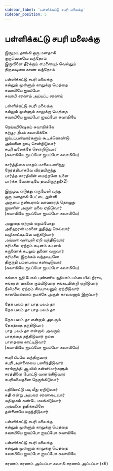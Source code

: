 ```yaml
---
sidebar_label: 'பள்ளிக்கட்டு சபரி மலைக்கு'
sidebar_position: 5
---
```


# **பள்ளிக்கட்டு சபரி மலைக்கு**

இருமுடி தாங்கி ஒரு மனதாகி  
குருவெனவே வந்தோம்  
இருவினை தீர்க்கும் எமனையும் வெல்லும்  
திருவடியை காண‌ வந்தோம்

பள்ளிக்கட்டு சபரி மலைக்கு  
கல்லும் முள்ளும் காலுக்கு மெத்தை  
சுவாமியே ஐயப்போ  
சுவாமி சரணம் அய்யப்ப‌ சரணம்

பள்ளிக்கட்டு சபரி மலைக்கு  
கல்லும் முள்ளும் காலுக்கு மெத்தை  
சுவாமியே ஐயப்போ ஐயப்போ சுவாமியே

நெய்யபிஷேகம் சுவாமிக்கே  
கற்பூர‌ தீபம் சுவாமிக்கே  
ஐய்யப்பன்மார்களும் கூடிக்கொண்டு  
அய்யனை நாடி சென்றிடுவார்  
சபரி மலைக்கே சென்றிடுவார்  
(சுவாமியே ஐயப்போ ஐயப்போ சுவாமியே)

கார்த்திகை மாதம் மாலையணிந்து  
நேர்த்தியாகவே விரதமிருந்து  
பார்த்த‌ சாரதியின் மைந்தனே உனை  
பார்க்க‌ வேண்டியே தவமிருந்து(x2)

இருமுடி எடுத்து எருமேலி வந்து  
ஒரு மனதாகி பேட்டை துள்ளி  
அருமை நண்பராம் வாவரைத் தொழுது  
ஐயனின் அருள் மலை ஏறிடுவார்  
(சுவாமியே ஐயப்போ ஐயப்போ சுவாமியே)

அழுதை ஏற்றம் ஏறும்போது  
அரிஹரன் மகனை துதித்து செல்வார்  
வழிகாட்டிடவே வந்திடுவார்  
அய்யன் வன்புலி ஏறி வந்திடுவார்  
கரிமலை ஏற்றம் கடினம் கடினம்  
கருணைக் கடலும் துணை வருவார்  
கரிமலை இறக்கம் வந்தவுடனே  
திருந‌தி பம்பையை கண்டிடுவார்  
(சுவாமியே ஐயப்போ ஐயப்போ சுவாமியே)

கங்கை நதி போல் புண்ணிய‌ நதியாம் பம்பையில் நீராடி  
சங்கரன் மகனை கும்பிடுவார் சங்கடமின்றி ஏறிடுவார்  
நீலிமலை ஏற்றம் சிவபாலனும் ஏற்றிடுவார்  
காலமெல்லாம் நமக்கே அருள் காவலனாய் இருப்பார்

தேக‌ பலம் தா பாத‌ பலம் தா  
தேக‌ பலம் தா பாத‌ பலம் தா

தேக‌ பலம் தா என்றால் அவரும்  
தேகத்தை தந்திடுவார்  
பாத‌ பலம் தா என்றால் அவரும்  
பாதத்தை தந்திடுவார் நல்ல‌  
பாதையை காட்டிடுவார்  
(சுவாமியே ஐயப்போ ஐயப்போ சுவாமியே)

சபரி பீடமே வந்திருவார்  
சபரி அன்னையை பணிந்திடுவார்  
சரங்குத்தி ஆலில் கன்னிமார்களும்  
சரத்தினை போட்டு வணங்கிடுவார்  
சபரிமலைதனை நெருங்கிடுவார்

பதினெட்டு படி மீது ஏறிடுவார்  
கதி என்று அவரை சரணடைவார்  
மதிமுகம் கண்டே மயங்கிடுவார்  
அய்யனை துதிக்கயிலே  
தன்னையே மறந்திடுவார்

பள்ளிக்கட்டு சபரி மலைக்கு  
கல்லும் முள்ளும் காலுக்கு மெத்தை  
சுவாமியே ஐயப்போ ஐயப்போ சுவாமியே

பள்ளிக்கட்டு சபரி மலைக்கு  
கல்லும் முள்ளும் காலுக்கு மெத்தை  
சுவாமியே ஐயப்போ ஐயப்போ சுவாமியே

சரணம் சரணம் அய்யப்பா சுவாமி சரணம் அய்யப்பா (x6)
